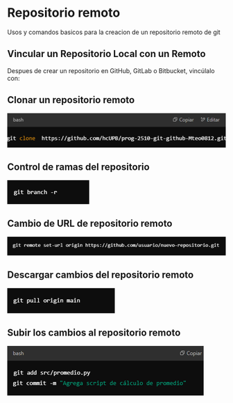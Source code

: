 # Repositorio remoto 
Usos y comandos basicos para la creacion de un repositorio remoto de git 

## Vincular un Repositorio Local con un Remoto
Despues de crear un repositorio en GitHub, GitLab o Bitbucket, vincúlalo con:


## Clonar un repositorio remoto 
![git remote](../imagens/repo_clonado.png)


## Control de ramas del repositorio 
![Ramas del repositorio](../imagens/admin_ramas.png)

## Cambio de URL de repositorio remoto 
![Cambio url](../imagens/Cambiar_URL.png)

## Descargar cambios del repositorio remoto
![Descargar](../imagens/Descarga.png)

## Subir los cambios al repositorio remoto 
![CAMBIOS](../imagens/commit.png)
